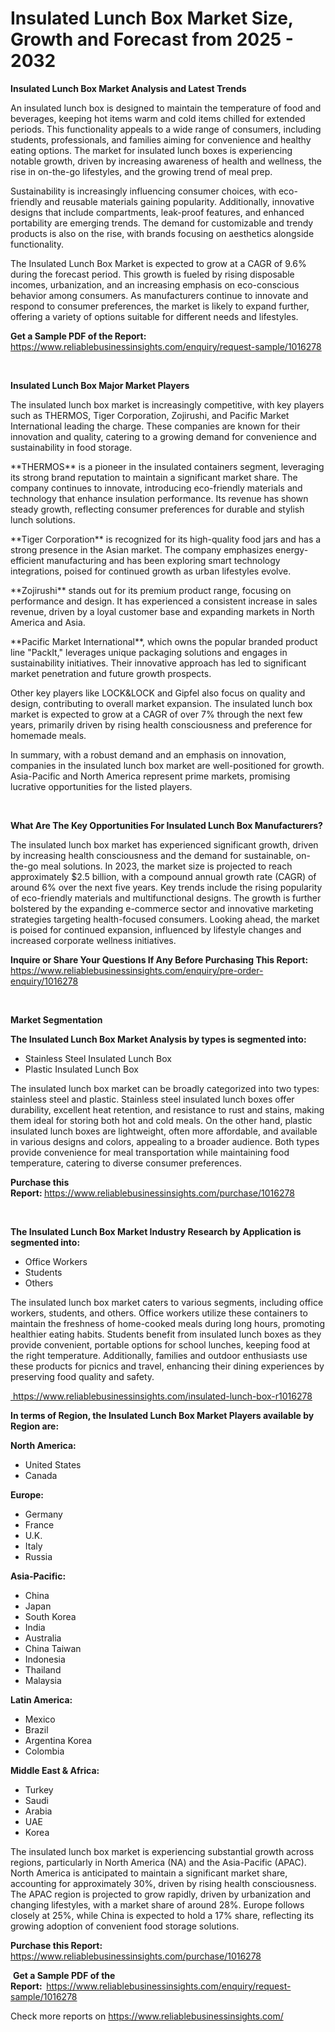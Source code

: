 <p><h1>Insulated Lunch Box Market Size, Growth and Forecast from 2025 - 2032</h1></p><p><strong>Insulated Lunch Box Market Analysis and Latest Trends</strong></p>
<p><p>An insulated lunch box is designed to maintain the temperature of food and beverages, keeping hot items warm and cold items chilled for extended periods. This functionality appeals to a wide range of consumers, including students, professionals, and families aiming for convenience and healthy eating options. The market for insulated lunch boxes is experiencing notable growth, driven by increasing awareness of health and wellness, the rise in on-the-go lifestyles, and the growing trend of meal prep.</p><p>Sustainability is increasingly influencing consumer choices, with eco-friendly and reusable materials gaining popularity. Additionally, innovative designs that include compartments, leak-proof features, and enhanced portability are emerging trends. The demand for customizable and trendy products is also on the rise, with brands focusing on aesthetics alongside functionality. </p><p>The Insulated Lunch Box Market is expected to grow at a CAGR of 9.6% during the forecast period. This growth is fueled by rising disposable incomes, urbanization, and an increasing emphasis on eco-conscious behavior among consumers. As manufacturers continue to innovate and respond to consumer preferences, the market is likely to expand further, offering a variety of options suitable for different needs and lifestyles.</p></p>
<p><strong>Get a Sample PDF of the Report:&nbsp;</strong> <a href="https://www.reliablebusinessinsights.com/enquiry/request-sample/1016278?utm_campaign=3213&utm_medium=2&utm_source=Github&utm_content=ia&utm_term=04042025&utm_id=insulated-lunch-box">https://www.reliablebusinessinsights.com/enquiry/request-sample/1016278</a></p>
<p>&nbsp;</p>
<p><strong>Insulated Lunch Box Major Market Players</strong></p>
<p><p>The insulated lunch box market is increasingly competitive, with key players such as THERMOS, Tiger Corporation, Zojirushi, and Pacific Market International leading the charge. These companies are known for their innovation and quality, catering to a growing demand for convenience and sustainability in food storage.</p><p>**THERMOS** is a pioneer in the insulated containers segment, leveraging its strong brand reputation to maintain a significant market share. The company continues to innovate, introducing eco-friendly materials and technology that enhance insulation performance. Its revenue has shown steady growth, reflecting consumer preferences for durable and stylish lunch solutions.</p><p>**Tiger Corporation** is recognized for its high-quality food jars and has a strong presence in the Asian market. The company emphasizes energy-efficient manufacturing and has been exploring smart technology integrations, poised for continued growth as urban lifestyles evolve.</p><p>**Zojirushi** stands out for its premium product range, focusing on performance and design. It has experienced a consistent increase in sales revenue, driven by a loyal customer base and expanding markets in North America and Asia.</p><p>**Pacific Market International**, which owns the popular branded product line "PackIt," leverages unique packaging solutions and engages in sustainability initiatives. Their innovative approach has led to significant market penetration and future growth prospects.</p><p>Other key players like LOCK&LOCK and Gipfel also focus on quality and design, contributing to overall market expansion. The insulated lunch box market is expected to grow at a CAGR of over 7% through the next few years, primarily driven by rising health consciousness and preference for homemade meals.</p><p>In summary, with a robust demand and an emphasis on innovation, companies in the insulated lunch box market are well-positioned for growth. Asia-Pacific and North America represent prime markets, promising lucrative opportunities for the listed players.</p></p>
<p>&nbsp;</p>
<p><strong>What Are The Key Opportunities For Insulated Lunch Box Manufacturers?</strong></p>
<p><p>The insulated lunch box market has experienced significant growth, driven by increasing health consciousness and the demand for sustainable, on-the-go meal solutions. In 2023, the market size is projected to reach approximately $2.5 billion, with a compound annual growth rate (CAGR) of around 6% over the next five years. Key trends include the rising popularity of eco-friendly materials and multifunctional designs. The growth is further bolstered by the expanding e-commerce sector and innovative marketing strategies targeting health-focused consumers. Looking ahead, the market is poised for continued expansion, influenced by lifestyle changes and increased corporate wellness initiatives.</p></p>
<p><strong>Inquire or Share Your Questions If Any Before Purchasing This Report:</strong> <a href="https://www.reliablebusinessinsights.com/enquiry/pre-order-enquiry/1016278?utm_campaign=3213&utm_medium=2&utm_source=Github&utm_content=ia&utm_term=04042025&utm_id=insulated-lunch-box">https://www.reliablebusinessinsights.com/enquiry/pre-order-enquiry/1016278</a></p>
<p>&nbsp;</p>
<p><strong>Market Segmentation</strong></p>
<p><strong>The Insulated Lunch Box Market Analysis by types is segmented into:</strong></p>
<p><ul><li>Stainless Steel Insulated Lunch Box</li><li>Plastic Insulated Lunch Box</li></ul></p>
<p><p>The insulated lunch box market can be broadly categorized into two types: stainless steel and plastic. Stainless steel insulated lunch boxes offer durability, excellent heat retention, and resistance to rust and stains, making them ideal for storing both hot and cold meals. On the other hand, plastic insulated lunch boxes are lightweight, often more affordable, and available in various designs and colors, appealing to a broader audience. Both types provide convenience for meal transportation while maintaining food temperature, catering to diverse consumer preferences.</p></p>
<p><strong>Purchase this Report:&nbsp;</strong><a href="https://www.reliablebusinessinsights.com/purchase/1016278?utm_campaign=3213&utm_medium=2&utm_source=Github&utm_content=ia&utm_term=04042025&utm_id=insulated-lunch-box">https://www.reliablebusinessinsights.com/purchase/1016278</a></p>
<p>&nbsp;</p>
<p><strong>The Insulated Lunch Box Market Industry Research by Application is segmented into:</strong></p>
<p><ul><li>Office Workers</li><li>Students</li><li>Others</li></ul></p>
<p><p>The insulated lunch box market caters to various segments, including office workers, students, and others. Office workers utilize these containers to maintain the freshness of home-cooked meals during long hours, promoting healthier eating habits. Students benefit from insulated lunch boxes as they provide convenient, portable options for school lunches, keeping food at the right temperature. Additionally, families and outdoor enthusiasts use these products for picnics and travel, enhancing their dining experiences by preserving food quality and safety.</p></p>
<p><a href="https://www.reliablebusinessinsights.com/insulated-lunch-box-r1016278?utm_campaign=3213&utm_medium=2&utm_source=Github&utm_content=ia&utm_term=04042025&utm_id=insulated-lunch-box">&nbsp;https://www.reliablebusinessinsights.com/insulated-lunch-box-r1016278</a></p>
<p><strong>In terms of Region, the Insulated Lunch Box Market Players available by Region are:</strong></p>
<p>
    <p> <strong> North America: </strong>
        <ul>
            <li>United States</li>
            <li>Canada</li>
        </ul>
        </p> 
    <p> <strong> Europe: </strong>
        <ul>
            <li>Germany</li>
            <li>France</li>
            <li>U.K.</li>
            <li>Italy</li>
            <li>Russia</li>
        </ul>
        </p> 
    <p> <strong> Asia-Pacific: </strong>
        <ul>
            <li>China</li>
            <li>Japan</li>
            <li>South Korea</li>
            <li>India</li>
            <li>Australia</li>
            <li>China Taiwan</li>
            <li>Indonesia</li>
            <li>Thailand</li>
            <li>Malaysia</li>
        </ul>
        </p> 
    <p> <strong> Latin America: </strong>
        <ul>
            <li>Mexico</li>
            <li>Brazil</li>
            <li>Argentina Korea</li>
            <li>Colombia</li>
        </ul>
        </p> 
    <p> <strong> Middle East & Africa: </strong>
        <ul>
            <li>Turkey</li>
            <li>Saudi</li>
            <li>Arabia</li>
            <li>UAE</li>
            <li>Korea</li>
        </ul>
    </p>
    </p>
<p><p>The insulated lunch box market is experiencing substantial growth across regions, particularly in North America (NA) and the Asia-Pacific (APAC). North America is anticipated to maintain a significant market share, accounting for approximately 30%, driven by rising health consciousness. The APAC region is projected to grow rapidly, driven by urbanization and changing lifestyles, with a market share of around 28%. Europe follows closely at 25%, while China is expected to hold a 17% share, reflecting its growing adoption of convenient food storage solutions.</p></p>
<p><strong>Purchase this Report: </strong><a href="https://www.reliablebusinessinsights.com/purchase/1016278?utm_campaign=3213&utm_medium=2&utm_source=Github&utm_content=ia&utm_term=04042025&utm_id=insulated-lunch-box">https://www.reliablebusinessinsights.com/purchase/1016278</a></p>
<p>&nbsp;<strong>Get a Sample PDF of the Report:&nbsp;&nbsp;</strong><a href="https://www.reliablebusinessinsights.com/enquiry/request-sample/1016278?utm_campaign=3213&utm_medium=2&utm_source=Github&utm_content=ia&utm_term=04042025&utm_id=insulated-lunch-box">https://www.reliablebusinessinsights.com/enquiry/request-sample/1016278</a></p>
<p><strong></strong></p>
<p>Check more reports on <a href="https://www.reliablebusinessinsights.com/?utm_campaign=3213&utm_medium=2&utm_source=Github&utm_content=ia&utm_term=04042025&utm_id=insulated-lunch-box">https://www.reliablebusinessinsights.com/</a></p>